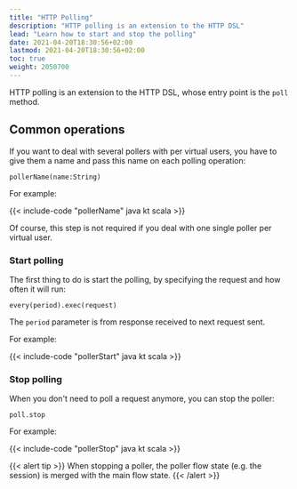 ```yaml
---
title: "HTTP Polling"
description: "HTTP polling is an extension to the HTTP DSL"
lead: "Learn how to start and stop the polling"
date: 2021-04-20T18:30:56+02:00
lastmod: 2021-04-20T18:30:56+02:00
toc: true
weight: 2050700
---
```


HTTP polling is an extension to the HTTP DSL, whose entry point is the `poll` method.

## Common operations

If you want to deal with several pollers with per virtual users,
you have to give them a name and pass this name on each polling operation:

`pollerName(name:String)`

For example:

{{< include-code "pollerName" java kt scala >}}

Of course, this step is not required if you deal with one single poller per virtual user.

### Start polling

The first thing to do is start the polling, by specifying the request and how often it will run:

`every(period).exec(request)`

The `period` parameter is from response received to next request sent.

For example:

{{< include-code "pollerStart" java kt scala >}}

### Stop polling

When you don't need to poll a request anymore, you can stop the poller:

`poll.stop`

For example:

{{< include-code "pollerStop" java kt scala >}}

{{< alert tip >}}
When stopping a poller, the poller flow state (e.g. the session) is merged with the main flow state.
{{< /alert >}}
